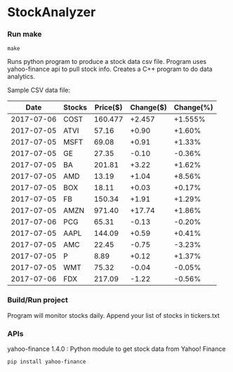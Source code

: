 # StockAnalyzer

### Run make
```
make
```

Runs python program to produce a stock data csv file. Program uses yahoo-finance api to pull stock info.
Creates a C++ program to do data analytics.

Sample CSV data file:

| Date| Stocks| Price($)| Change($)| Change(%) | 
| --- | --- | --- | --- | ---  | 
| 2017-07-06| COST| 160.477| +2.457| +1.555% | 
| 2017-07-05| ATVI| 57.16| +0.90| +1.60% | 
| 2017-07-05| MSFT| 69.08| +0.91| +1.33% | 
| 2017-07-05| GE| 27.35| -0.10| -0.36% | 
| 2017-07-05| BA| 201.81| +3.22| +1.62% | 
| 2017-07-05| AMD| 13.19| +1.04| +8.56% | 
| 2017-07-05| BOX| 18.11| +0.03| +0.17% | 
| 2017-07-05| FB| 150.34| +1.91| +1.29% | 
| 2017-07-05| AMZN| 971.40| +17.74| +1.86% | 
| 2017-07-06| PCG| 65.31| -0.13| -0.20% | 
| 2017-07-05| AAPL| 144.09| +0.59| +0.41% | 
| 2017-07-05| AMC| 22.45| -0.75| -3.23% | 
| 2017-07-05| P| 8.89| +0.12| +1.37% | 
| 2017-07-05| WMT| 75.32| -0.04| -0.05% | 
| 2017-07-06| FDX| 217.09| -1.22| -0.56% | 

### Build/Run project

Program will monitor stocks daily. Append your list of stocks in tickers.txt

### APIs
yahoo-finance 1.4.0 : Python module to get stock data from Yahoo! Finance

```
pip install yahoo-finance
```

